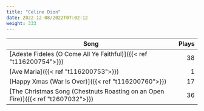 ```yaml
---
title: "Celine Dion"
date: 2022-12-08/2022T07:02:12
weight: 333
---
```




 Song | Plays 
----- | -----:
[Adeste Fideles (O Come All Ye Faithful)]({{< ref "t116200754">}}) | 38
[Ave Maria]({{< ref "t116200753">}}) | 1
[Happy Xmas (War Is Over)]({{< ref "t116200760">}}) | 17
[The Christmas Song (Chestnuts Roasting on an Open Fire)]({{< ref "t2607032">}}) | 36
